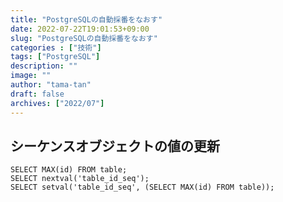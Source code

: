```yaml
---
title: "PostgreSQLの自動採番をなおす"
date: 2022-07-22T19:01:53+09:00
slug: "PostgreSQLの自動採番をなおす"
categories : ["技術"]
tags: ["PostgreSQL"]
description: ""
image: ""
author: "tama-tan"
draft: false
archives: ["2022/07"]
---
```


## シーケンスオブジェクトの値の更新

```postgresql
SELECT MAX(id) FROM table;
SELECT nextval('table_id_seq');
SELECT setval('table_id_seq', (SELECT MAX(id) FROM table));
```

